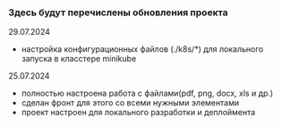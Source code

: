 ### Здесь будут перечислены обновления проекта

29.07.2024
- настройка конфигурационных файлов (./k8s/*) для локального запуска в класстере minikube

25.07.2024
- полностью настроена работа с файлами(pdf, png, docx, xls и др.)
- сделан фронт для этого со всеми нужными элементами
- проект настроен для локального разработки и деплоймента
